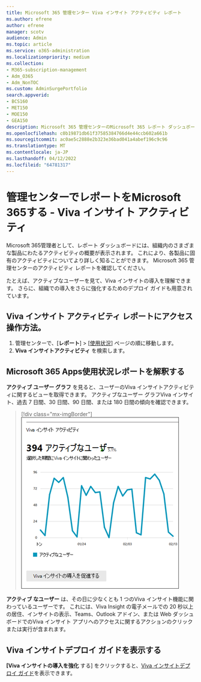 ```yaml
---
title: Microsoft 365 管理センター Viva インサイト アクティビティ レポート
ms.author: efrene
author: efrene
manager: scotv
audience: Admin
ms.topic: article
ms.service: o365-administration
ms.localizationpriority: medium
ms.collection:
- M365-subscription-management
- Adm_O365
- Adm_NonTOC
ms.custom: AdminSurgePortfolio
search.appverid:
- BCS160
- MET150
- MOE150
- GEA150
description: Microsoft 365 管理センターのMicrosoft 365 レポート ダッシュボードで、Viva インサイト アクティビティの使用状況レポートのMicrosoft 365 Appsを取得する方法について説明します。
ms.openlocfilehash: c0b19871db61f37585384766d4e44ccb602a661b
ms.sourcegitcommit: ac0ae5c2888e2b323e36bad041a4abef196c9c96
ms.translationtype: MT
ms.contentlocale: ja-JP
ms.lasthandoff: 04/12/2022
ms.locfileid: "64781317"
---
```

# <a name="microsoft-365-reports-in-the-admin-center---viva-insights-activity"></a>管理センターでレポートをMicrosoft 365する - Viva インサイト アクティビティ

Microsoft 365管理者として、レポート ダッシュボードには、組織内のさまざまな製品にわたるアクティビティの概要が表示されます。 これにより、各製品に固有のアクティビティについてより詳しく知ることができます。 Microsoft 365 管理センターのアクティビティ レポートを確認してください。 

たとえば、アクティブなユーザーを見て、Viva インサイトの導入を理解できます。 さらに、組織での導入をさらに強化するためのデプロイ ガイドも用意されています。

## <a name="how-do-i-get-to-the-to-the-viva-insights-activity-report"></a>Viva インサイト アクティビティ レポートにアクセス操作方法。

1. 管理センターで、[**レポート**] \> [<a href="https://go.microsoft.com/fwlink/p/?linkid=2074756" target="_blank">使用状況</a>] ページの順に移動します。 
2. **Viva インサイトアクティビティ** を検索します。

## <a name="interpret-the-microsoft-365-apps-usage-report"></a>Microsoft 365 Apps使用状況レポートを解釈する 

**アクティブ ユーザー グラフ** を見ると、ユーザーのViva インサイトアクティビティに関するビューを取得できます。 アクティブなユーザー グラフViva インサイト、過去 7 日間、30 日間、90 日間、または 180 日間の傾向を確認できます。  

> [!div class="mx-imgBorder"]
> ![Viva インサイトを使用して使用状況レポートをMicrosoft 365 Appsします。](../../media/viva-insights-chart.png)

**アクティブ なユーザー** は、その日に少なくとも 1 つのViva インサイト機能に関わっているユーザーです。 これには、Viva Insight の電子メールでの 20 秒以上の居住、インサイトの表示、Teams、Outlook アドイン、または Web ダッシュボードでのViva インサイト アプリへのアクセスに関するアクションのクリックまたは実行が含まれます。 

## <a name="view-the-viva-insights-deployment-guide"></a>Viva インサイトデプロイ ガイドを表示する
**[Viva インサイトの導入を強化** する] をクリックすると、[Viva インサイトデプロイ ガイド](/viva/insights/personal/setup/deployment-guide)を表示できます。

